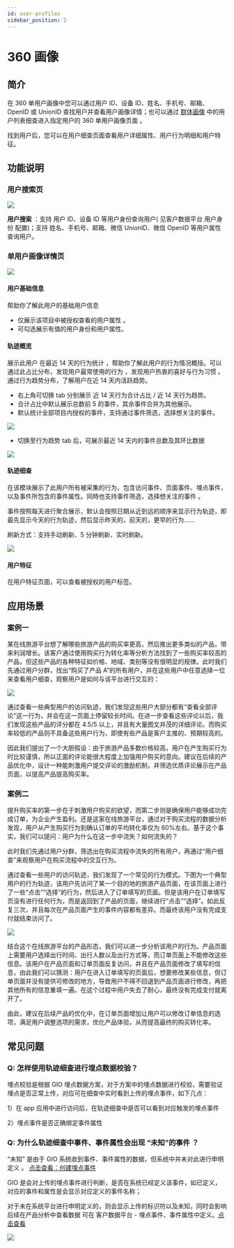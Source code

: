 ```yaml
---
id: user-profiles
sidebar_position: 2
---
```


# 360 画像

## 简介[](#jian-jie)

在 360 单用户画像中您可以通过用户 ID、设备 ID、姓名、手机号、邮箱、OpenID 或 UnionID 查找用户并查看用户画像详情；也可以通过 [群体画像](./segment-profiles/segment-profiles) 中的用户列表细查进入指定用户的 360 单用户画像页面 。

找到用户后，您可以在用户细查页面查看用户详细属性、用户行为明细和用户特征。

## 功能说明[](#gong-neng-shuo-ming)

### 用户搜索页[](#yong-hu-sou-suo-ye)

![](/img/用户洞察-用户搜索.png)

**用户搜索** ：支持 用户 ID、设备 ID 等用户身份查询用户( 见客户数据平台 用户身份 配置)；支持 姓名、手机号、邮箱、微信 UnionID、微信 OpenID 等用户属性查询用户。

### 单用户画像详情页[](#dan-yong-hu-hua-xiang-xiang-qing-ye)

![](/img/用户洞察-用户详情.png)

#### 用户基础信息[](#yong-hu-ji-chu-xin-xi)

帮助你了解此用户的基础用户信息

- 仅展示该项目中被授权查看的用户属性 。
- 可勾选展示有值的用户身份和用户属性。

#### 轨迹概览[](#gui-ji-gai-lan)

展示此用户 在最近 14 天的行为统计 ，帮助你了解此用户的行为情况概括。可以通过此占比分布，发现用户最常使用的行为 ，发现用户热衷的喜好与行为习惯 。通过行为趋势分布，了解用户在近 14 天内活跃趋势。

- 右上角可切换 tab 分别展示 近 14 天行为合计占比 / 近 14 天行为趋势。
- 合计占比中默认展示总数前 5 的事件，其余事件合并为其他展示。
- 默认统计全部项目内授权的事件，支持通过事件筛选，选择想关注的事件。

![](https://gblobscdn.gitbook.com/assets%2F-M2qbZInaXgdm8kkNosp%2F-MRNO5So30J5zt7wPouI%2F-MRNeUkQyqYB8c8SZ_an%2F%E8%9E%A2%E5%B9%95%E6%88%AA%E5%9C%96%202021-01-19%20%E4%B8%8A%E5%8D%8811.20.59.png?alt=media&token=9c97a308-2034-4ccd-afca-fd3ae67910ad)

- 切换至行为趋势 tab 后，可展示最近 14 天内的事件总数及其环比数据

![](https://gblobscdn.gitbook.com/assets%2F-M2qbZInaXgdm8kkNosp%2F-Mj7fyFyb9vRqsgoStLM%2F-Mj7hzJ06ymUAIxbqy0M%2F360%E7%94%BB%E5%83%8F-%E8%BD%A8%E8%BF%B9%E6%A6%82%E5%86%B5-%E8%A1%8C%E4%B8%BA%E8%B6%8B%E5%8A%BF.png?alt=media&token=7b0d2f9b-2fe0-45ce-a007-7c81e8fe2900)

#### 轨迹细查[](#gui-ji-xi-cha)

在该模块展示了此用户所有被采集的行为，包含访问事件、页面事件、埋点事件，以及事件所包含的事件属性。同時也支持事件筛选，选择想关注的事件 。

事件按照每天进行聚合展示，默认会按照日期从近到远的顺序来显示行为轨迹，即最先显示今天的行为轨迹，然后显示昨天的，前天的，更早的行为……

刷新方式：支持手动刷新、5 分钟刷新、实时刷新。

![](https://gblobscdn.gitbook.com/assets%2F-M2qbZInaXgdm8kkNosp%2F-MRNrqfzueyW6w2lCAXD%2F-MRNtUvaQMqhhCrnrWJ3%2F%E8%9E%A2%E5%B9%95%E6%88%AA%E5%9C%96%202021-01-19%20%E4%B8%8B%E5%8D%8812.26.20.png?alt=media&token=d1105339-2344-47a1-a93e-4fdadf19e8cd)

#### 用户特征[](#yong-hu-te-zheng)

在用户特征页面，可以查看被授权的用户标签。

## 应用场景[](#ying-yong-chang-jing)

### 案例一[](#an-li-yi)

某在线旅游平台想了解哪些旅游产品的购买率更高，然后推出更多类似的产品，带来利润增长。该客户通过使用购买行为转化率等分析方法找到了一些购买率较高的产品，但这些产品的各种特征如价格、地域、类别等没有很明显的规律。此时我们先通过用户分群，找出“购买了产品 A”的所有用户，并在这些用户中任意选择一位来查看用户细查，观察用户是如何与该平台进行交互的：

![](https://gblobscdn.gitbook.com/assets%2F-M2qbZInaXgdm8kkNosp%2F-Mj87WBXIbpqUh6LwYxK%2F-Mj8Bv5JfWfKuVIxQedq%2F360%E7%94%BB%E5%83%8F-%E8%BD%A8%E8%BF%B9%E7%BB%86%E6%9F%A5.png?alt=media&token=6cc12e00-2cf0-4fb2-9044-81e4032667b1)

通过查看一些典型用户的访问轨迹，我们发现这些用户大部分都有“查看全部评论”这一行为，并会在这一页面上停留较长时间。在进一步查看这些评论以后，我们发现这些产品的评分都在 4.5/5 以上，并且有大量图文并茂的详细评论。而购买率较低的产品则不具备这些用户行为，即使有些产品是客户主推的、预期较高的。

因此我们提出了一个大胆假设：由于旅游产品多数价格较高，用户在产生购买行为时比较谨慎，所以正面的评论能很大程度上加强用户购买的意向。建议在后续的产品优化中，设计一种能刺激用户提交评论的激励机制，并筛选优质评论展示在产品页面，以提高产品提高购买率。

### 案例二[](#an-li-er)

提升购买率的第一步在于刺激用户购买的欲望，而第二步则是确保用户能够成功完成订单，为企业产生盈利。还是这家在线旅游平台，通过对于购买流程的数据分析发现，用户从产生购买行为到确认订单的平均转化率仅为 60%左右。基于这个事实，我们可以提问：用户为什么在这一步中流失？如何流失的？

此时我们先通过用户分群，筛选出在购买流程中流失的所有用户，再通过“用户细查”来观察用户在购买流程中的交互行为。

通过查看一些用户的访问轨迹，我们发现了一个常见的行为模式。下图为一个典型用户的行为轨迹，该用户先访问了某一个目的地的旅游产品页面，在该页面上进行了一些“点击”“选择”的行为，然后进入了订单填写的页面。但是该用户在订单填写页没有进行任何行为，而是返回到了产品的页面，继续进行“点击”“选择”。如此反复三次，并且每次在产品页面产生的事件内容都有差异。而最终该用户没有完成支付就结束访问了。

![](https://gblobscdn.gitbook.com/assets%2F-M2qbZInaXgdm8kkNosp%2F-Mj8cIfZwEyYgzfIUK1u%2F-Mj8fc6KZNfaCE056p4i%2F360%E7%94%BB%E5%83%8F-%E8%BD%A8%E8%BF%B9%E7%BB%86%E6%9F%A5-%E6%A1%88%E4%BE%8B.png?alt=media&token=6a924dad-f2cb-42f8-a8cb-b31028578a23)

结合这个在线旅游平台的产品形态，我们可以进一步分析该用户的行为。产品页面上需要用户选择出行时间、出行人数以及出行方式等，而订单页面上不能修改这些信息。该用户在产品页面和订单页面反复访问，并且在产品页面修改了填写的信息，由此我们可以猜测：用户在进入订单填写的页面后，想要修改某些信息，但订单页面并没有提供可修改的地方，导致用户不得不回退到产品页面进行修改，再把其他所有的信息重填一遍。在这个过程中用户失去了耐心，最终没有完成支付就离开了。

由此，建议在后续产品的优化中，在订单页面增加让用户可以修改订单信息的选项，满足用户调整选项的需求，优化产品体验，从而提高最终的购买转化率。

## 常见问题[](#chang-jian-wen-ti)

### **Q:** 怎样使用轨迹细查进行埋点数据校验？[](#q-zen-yang-shi-yong-gui-ji-xi-cha-jin-hang-mai-dian-shu-ju-xiao-yan)

埋点校验是根据 GIO 埋点数据方案，对于方案中的埋点数据进行校验，需要验证埋点是否正常上传，对应可在细查中实时看到上传的埋点事件，如下几点：

1）在 app 应用中进行访问后，在轨迹细查中是否可以看到对应触发的埋点事件

2）埋点事件是否正确绑定事件属性

### **Q:** 为什么轨迹细查中事件、事件属性会出现 “未知”的事件 ？[](#q-wei-shi-mo-gui-ji-xi-cha-zhong-shi-jian-shi-jian-shu-xing-hui-chu-xian-wei-zhi-de-shi-jian)

“未知” 是由于 GIO 系统收到事件、事件属性的数据，但系统中并未对此进行申明定义 。 [点击查看：创建埋点事件](../../product-manual/customer-data-platform/event-management/custom-events#新增创建)​

GIO 是会对上传的埋点事件进行判断，是否在系统已经定义该事件，如已定义，对应的事件和属性是会显示对应定义的事件名称；

对于未在系统平台进行申明定义的，则会显示上传的标识符以及未知，同时会影响后续在产品分析中查看数据 可在 客户数据平台 - 埋点事件、事件属性中定义。[点击查看](../../product-manual/customer-data-platform/event-management/custom-events#新增创建)​

![](https://gblobscdn.gitbook.com/assets%2F-M2qbZInaXgdm8kkNosp%2F-MRNrqfzueyW6w2lCAXD%2F-MRNsejdhOMPfs9YjnFS%2F%E8%9E%A2%E5%B9%95%E6%88%AA%E5%9C%96%202021-01-19%20%E4%B8%8B%E5%8D%8812.23.55.png?alt=media&token=d4d89e8e-2f13-4efd-b3e2-cbb03777e8de)
